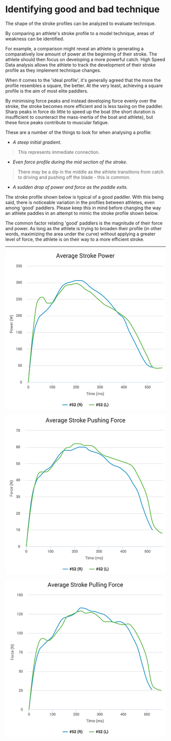 # Identifying good and bad technique

The shape of the stroke profiles can be analyzed to evaluate technique.

By comparing an athlete's stroke profile to a model technique, areas of weakness can be identified.

For example, a comparison might reveal an athlete is generating a comparatively low amount of power at the beginning of their stroke. The athlete should then focus on developing a more powerful catch. High Speed Data analysis allows the athlete to track the development of their stroke profile as they implement technique changes.

When it comes to the 'ideal profile', it's generally agreed that the more the profile resembles a square, the better. At the very least, achieving a square profile is the aim of most elite paddlers.

By minimising force peaks and instead developing force evenly over the stroke, the stroke becomes more efficient and is less taxing on the paddler. Sharp peaks in force do little to speed up the boat (the short duration is insufficient to counteract the mass-inertia of the boat and athlete), but these force peaks contribute to muscular fatigue.

These are a number of the things to look for when analysing a profile:

* *A steep initial gradient.*
>This represents immediate connection.

* *Even force profile during the mid section of the stroke.*
>There may be a dip in the middle as the athlete transitions from catch to driving and pushing off the blade - this is common.

* *A sudden drop of power and force as the paddle exits.*

The stroke profile shown below is typical of a good paddler. With this being said, there is noticeable variation in the profiles between athletes, even among 'good' paddlers. Please keep this in mind before changing the way an athlete paddles in an attempt to mimic the stroke profile shown below.

The common factor relating 'good' paddlers is the magnitude of their force and power. As long as the athlete is trying to broaden their profile (in other words, maximizing the area under the curve) without applying a greater level of force, the athlete is on their way to a more efficient stroke.

---

![Average Stroke Power](/assets/average-stroke-power.png)

![Average Stroke Pushing Force](/assets/average-stroke-pushing-force.png)

![Average Stroke Pulling Force](/assets/average-stroke-pulling-force.png)
